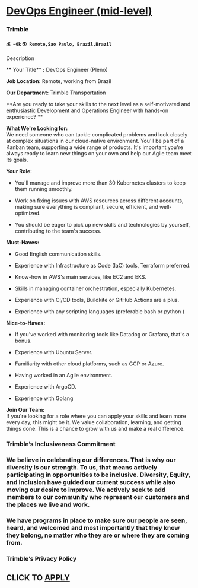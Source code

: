 # [DevOps Engineer (mid-level)](https://www.remotewlb.com/apply/devops-engineer-mid-level)  
### Trimble  
#### `💰 ~0k` `🌎 Remote,Sao Paulo, Brazil,Brazil`  

Description

** Your Title** **:** DevOps Engineer (Pleno)

 **Job Location:** Remote, working from Brazil

 **Our Department:** Trimble Transportation

 **Are you ready to take your skills to the next level as a self-motivated and enthusiastic Development and Operations Engineer with hands-on experience? **

**What We're Looking for:**  
We need someone who can tackle complicated problems and look closely at complex situations in our cloud-native environment. You'll be part of a Kanban team, supporting a wide range of products. It's important you're always ready to learn new things on your own and help our Agile team meet its goals.  

**Your Role:**

  * You'll manage and improve more than 30 Kubernetes clusters to keep them running smoothly.

  * Work on fixing issues with AWS resources across different accounts, making sure everything is compliant, secure, efficient, and well-optimized.

  * You should be eager to pick up new skills and technologies by yourself, contributing to the team's success.

 **Must-Haves:**

  * Good English communication skills.

  * Experience with Infrastructure as Code (IaC) tools, Terraform preferred.

  * Know-how in AWS's main services, like EC2 and EKS.

  * Skills in managing container orchestration, especially Kubernetes.

  * Experience with CI/CD tools, Buildkite or GitHub Actions are a plus.

  * Experience with any scripting languages (preferable bash or python )

 **Nice-to-Haves:**

  * If you've worked with monitoring tools like Datadog or Grafana, that's a bonus.

  * Experience with Ubuntu Server.

  * Familiarity with other cloud platforms, such as GCP or Azure.

  * Having worked in an Agile environment.

  * Experience with ArgoCD.

  * Experience with Golang

 **Join Our Team:**  
If you're looking for a role where you can apply your skills and learn more every day, this might be it. We value collaboration, learning, and getting things done. This is a chance to grow with us and make a real difference.

### Trimble’s Inclusiveness Commitment

### We believe in celebrating our differences. That is why our diversity is our strength. To us, that means actively participating in opportunities to be inclusive. Diversity, Equity, and Inclusion have guided our current success while also moving our desire to improve. We actively seek to add members to our community who represent our customers and the places we live and work.

### We have programs in place to make sure our people are seen, heard, and welcomed and most importantly that they know they belong, no matter who they are or where they are coming from.

### Trimble’s Privacy Policy

  
## CLICK TO [APPLY](https://www.remotewlb.com/apply/devops-engineer-mid-level)

